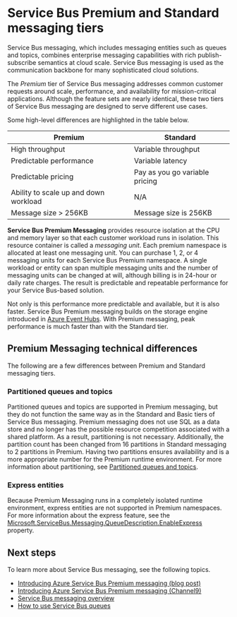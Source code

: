 <properties
    pageTitle="Service Bus Premium and Standard Messaging pricing tiers overview | Microsoft Azure"
    description="Service Bus Premium and Standard Messaging"
    services="service-bus"
    documentationCenter=".net"
    authors="djrosanova"
    manager="timlt"
    editor=""/>

<tags
    ms.service="service-bus"
    ms.workload="na"
    ms.tgt_pltfrm="na"
    ms.devlang="na"
    ms.topic="get-started-article"
    ms.date="09/02/2016"
    ms.author="darosa;sethm"/>

# <a name="service-bus-premium-and-standard-messaging-tiers"></a>Service Bus Premium and Standard messaging tiers 

Service Bus messaging, which includes messaging entities such as queues and topics, combines enterprise messaging capabilities with rich publish-subscribe semantics at cloud scale. Service Bus messaging is used as the communication backbone for many sophisticated cloud solutions.

The *Premium* tier of Service Bus messaging addresses common customer requests around scale, performance, and availability for mission-critical applications. Although the feature sets are nearly identical, these two tiers of Service Bus messaging are designed to serve different use cases.

Some high-level differences are highlighted in the table below.

| Premium                               | Standard                       |
|---------------------------------------|--------------------------------|
| High throughput                       | Variable throughput            |
| Predictable performance               | Variable latency               |
| Predictable pricing                   | Pay as you go variable pricing |
| Ability to scale up and down workload | N/A                            |
| Message size > 256KB                  | Message size is 256KB          |

**Service Bus Premium Messaging** provides resource isolation at the CPU and memory layer so that each customer workload runs in isolation. This resource container is called a *messaging unit*. Each premium namespace is allocated at least one messaging unit. You can purchase 1, 2, or 4 messaging units for each Service Bus Premium namespace. A single workload or entity can span multiple messaging units and the number of messaging units can be changed at will, although billing is in 24-hour or daily rate charges. The result is predictable and repeatable performance for your Service Bus-based solution.

Not only is this performance more predictable and available, but it is also faster. Service Bus Premium messaging builds on the storage engine introduced in [Azure Event Hubs](https://azure.microsoft.com/services/event-hubs/). With Premium messaging, peak performance is much faster than with the Standard tier.

## <a name="premium-messaging-technical-differences"></a>Premium Messaging technical differences

The following are a few differences between Premium and Standard messaging tiers.

### <a name="partitioned-queues-and-topics"></a>Partitioned queues and topics

Partitioned queues and topics are supported in Premium messaging, but they do not function the same way as in the Standard and Basic tiers of Service Bus messaging. Premium messaging does not use SQL as a data store and no longer has the possible resource competition associated with a shared platform. As a result, partitioning is not necessary. Additionally, the partition count has been changed from 16 partitions in Standard messaging to 2 partitions in Premium. Having two partitions ensures availability and is a more appropriate number for the Premium runtime environment. For more information about partitioning, see [Partitioned queues and topics](service-bus-partitioning.md).

### <a name="express-entities"></a>Express entities

Because Premium Messaging runs in a completely isolated runtime environment, express entities are not supported in Premium namespaces. For more information about the express feature, see the [Microsoft.ServiceBus.Messaging.QueueDescription.EnableExpress](https://msdn.microsoft.com/library/azure/microsoft.servicebus.messaging.queuedescription.enableexpress.aspx) property.

## <a name="next-steps"></a>Next steps

To learn more about Service Bus messaging, see the following topics.

- [Introducing Azure Service Bus Premium messaging (blog post)](http://azure.microsoft.com/blog/introducing-azure-service-bus-premium-messaging/)
- [Introducing Azure Service Bus Premium messaging (Channel9)](https://channel9.msdn.com/Blogs/Subscribe/Introducing-Azure-Service-Bus-Premium-Messaging)
- [Service Bus messaging overview](service-bus-messaging-overview.md)
- [How to use Service Bus queues](service-bus-dotnet-get-started-with-queues.md)
